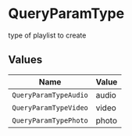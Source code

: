 # QueryParamType

type of playlist to create


## Values

| Name                  | Value                 |
| --------------------- | --------------------- |
| `QueryParamTypeAudio` | audio                 |
| `QueryParamTypeVideo` | video                 |
| `QueryParamTypePhoto` | photo                 |